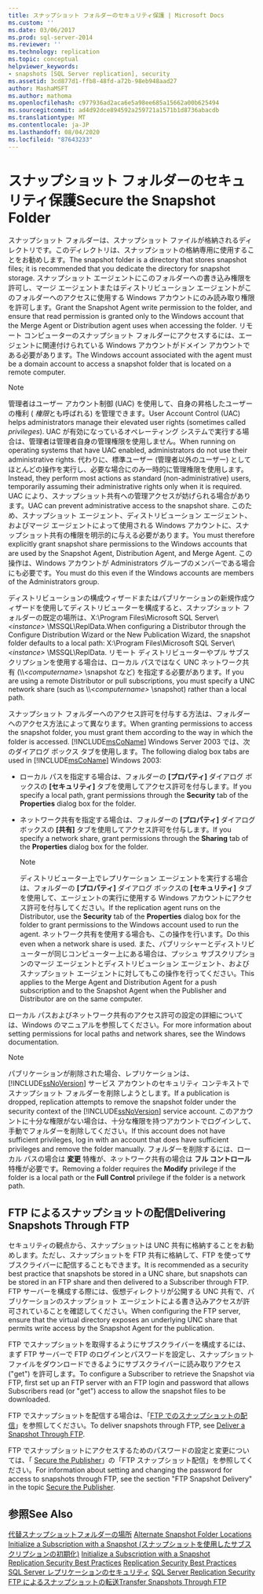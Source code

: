 ```yaml
---
title: スナップショット フォルダーのセキュリティ保護 | Microsoft Docs
ms.custom: ''
ms.date: 03/06/2017
ms.prod: sql-server-2014
ms.reviewer: ''
ms.technology: replication
ms.topic: conceptual
helpviewer_keywords:
- snapshots [SQL Server replication], security
ms.assetid: 3cd877d1-ffb8-48fd-a72b-98eb948aad27
author: MashaMSFT
ms.author: mathoma
ms.openlocfilehash: c977936ad2aca6e5a98ee685a15662a00b625494
ms.sourcegitcommit: ad4d92dce894592a259721a1571b1d8736abacdb
ms.translationtype: MT
ms.contentlocale: ja-JP
ms.lasthandoff: 08/04/2020
ms.locfileid: "87643233"
---
```

# <a name="secure-the-snapshot-folder"></a><span data-ttu-id="ffccf-102">スナップショット フォルダーのセキュリティ保護</span><span class="sxs-lookup"><span data-stu-id="ffccf-102">Secure the Snapshot Folder</span></span>
  <span data-ttu-id="ffccf-103">スナップショット フォルダーは、スナップショット ファイルが格納されるディレクトリです。このディレクトリは、スナップショットの格納専用に使用することをお勧めします。</span><span class="sxs-lookup"><span data-stu-id="ffccf-103">The snapshot folder is a directory that stores snapshot files; it is recommended that you dedicate the directory for snapshot storage.</span></span> <span data-ttu-id="ffccf-104">スナップショット エージェントにこのフォルダーへの書き込み権限を許可し、マージ エージェントまたはディストリビューション エージェントがこのフォルダーへのアクセスに使用する Windows アカウントにのみ読み取り権限を許可します。</span><span class="sxs-lookup"><span data-stu-id="ffccf-104">Grant the Snapshot Agent write permission to the folder, and ensure that read permission is granted only to the Windows account that the Merge Agent or Distribution agent uses when accessing the folder.</span></span> <span data-ttu-id="ffccf-105">リモート コンピューターのスナップショット フォルダーにアクセスするには、エージェントに関連付けられている Windows アカウントがドメイン アカウントである必要があります。</span><span class="sxs-lookup"><span data-stu-id="ffccf-105">The Windows account associated with the agent must be a domain account to access a snapshot folder that is located on a remote computer.</span></span>  
  
> [!NOTE]  
>  <span data-ttu-id="ffccf-106">管理者はユーザー アカウント制御 (UAC) を使用して、自身の昇格したユーザーの権利 ( *権限*とも呼ばれる) を管理できます。</span><span class="sxs-lookup"><span data-stu-id="ffccf-106">User Account Control (UAC)  helps administrators manage their elevated user rights (sometimes called *privileges*).</span></span> <span data-ttu-id="ffccf-107">UAC が有効になっているオペレーティング システムで実行する場合は、管理者は管理者自身の管理権限を使用しません。</span><span class="sxs-lookup"><span data-stu-id="ffccf-107">When running on operating systems that have UAC enabled, administrators do not use their administrative rights.</span></span> <span data-ttu-id="ffccf-108">代わりに、標準ユーザー (管理者以外のユーザー) としてほとんどの操作を実行し、必要な場合にのみ一時的に管理権限を使用します。</span><span class="sxs-lookup"><span data-stu-id="ffccf-108">Instead, they perform most actions as standard (non-administrative) users, temporarily assuming their administrative rights only when it is required.</span></span> <span data-ttu-id="ffccf-109">UAC により、スナップショット共有への管理アクセスが妨げられる場合があります。</span><span class="sxs-lookup"><span data-stu-id="ffccf-109">UAC can prevent administrative access to the snapshot share.</span></span> <span data-ttu-id="ffccf-110">このため、スナップショット エージェント、ディストリビューション エージェント、およびマージ エージェントによって使用される Windows アカウントに、スナップショット共有の権限を明示的に与える必要があります。</span><span class="sxs-lookup"><span data-stu-id="ffccf-110">You must therefore explicitly grant snapshot share permissions to the Windows accounts that are used by the Snapshot Agent, Distribution Agent, and Merge Agent.</span></span> <span data-ttu-id="ffccf-111">この操作は、Windows アカウントが Administrators グループのメンバーである場合にも必要です。</span><span class="sxs-lookup"><span data-stu-id="ffccf-111">You must do this even if the Windows accounts are members of the Administrators group.</span></span>  
  
 <span data-ttu-id="ffccf-112">ディストリビューションの構成ウィザードまたはパブリケーションの新規作成ウィザードを使用してディストリビューターを構成すると、スナップショット フォルダーの既定の場所は、X:\Program Files\Microsoft SQL Server\\ *\<instance>* \MSSQL\ReplData.</span><span class="sxs-lookup"><span data-stu-id="ffccf-112">When configuring a Distributor through the Configure Distribution Wizard or the New Publication Wizard, the snapshot folder defaults to a local path: X:\Program Files\Microsoft SQL Server\\*\<instance>* \MSSQL\ReplData.</span></span> <span data-ttu-id="ffccf-113">リモート ディストリビューターやプル サブスクリプションを使用する場合は、ローカル パスではなく UNC ネットワーク共有 (\\\\<*computername>* \snapshot など) を指定する必要があります。</span><span class="sxs-lookup"><span data-stu-id="ffccf-113">If you are using a remote Distributor or pull subscriptions, you must specify a UNC network share (such as \\\\<*computername>* \snapshot) rather than a local path.</span></span>  
  
 <span data-ttu-id="ffccf-114">スナップショット フォルダーへのアクセス許可を付与する方法は、フォルダーへのアクセス方法によって異なります。</span><span class="sxs-lookup"><span data-stu-id="ffccf-114">When granting permissions to access the snapshot folder, you must grant them according to the way in which the folder is accessed.</span></span> <span data-ttu-id="ffccf-115">[!INCLUDE[msCoName](../../../includes/msconame-md.md)] Windows Server 2003 では、次のダイアログ ボックス タブを使用します。</span><span class="sxs-lookup"><span data-stu-id="ffccf-115">The following dialog box tabs are used in [!INCLUDE[msCoName](../../../includes/msconame-md.md)] Windows 2003:</span></span>  
  
-   <span data-ttu-id="ffccf-116">ローカル パスを指定する場合は、フォルダーの **[プロパティ]** ダイアログ ボックスの **[セキュリティ]** タブを使用してアクセス許可を付与します。</span><span class="sxs-lookup"><span data-stu-id="ffccf-116">If you specify a local path, grant permissions through the **Security** tab of the **Properties** dialog box for the folder.</span></span>  
  
-   <span data-ttu-id="ffccf-117">ネットワーク共有を指定する場合は、フォルダーの **[プロパティ]** ダイアログ ボックスの **[共有]** タブを使用してアクセス許可を付与します。</span><span class="sxs-lookup"><span data-stu-id="ffccf-117">If you specify a network share, grant permissions through the **Sharing** tab of the **Properties** dialog box for the folder.</span></span>  
  
    > [!NOTE]  
    >  <span data-ttu-id="ffccf-118">ディストリビューター上でレプリケーション エージェントを実行する場合は、フォルダーの **[プロパティ]** ダイアログ ボックスの **[セキュリティ]** タブを使用して、エージェントの実行に使用する Windows アカウントにアクセス許可を付与してください。</span><span class="sxs-lookup"><span data-stu-id="ffccf-118">If the replication agent runs on the Distributor, use the **Security** tab of the **Properties** dialog box for the folder to grant permissions to the Windows account used to run the agent.</span></span> <span data-ttu-id="ffccf-119">ネットワーク共有を使用する場合も、この操作を行います。</span><span class="sxs-lookup"><span data-stu-id="ffccf-119">Do this even when a network share is used.</span></span> <span data-ttu-id="ffccf-120">また、パブリッシャーとディストリビューターが同じコンピューター上にある場合は、プッシュ サブスクリプションのマージ エージェントとディストリビューション エージェント、およびスナップショット エージェントに対してもこの操作を行ってください。</span><span class="sxs-lookup"><span data-stu-id="ffccf-120">This applies to the Merge Agent and Distribution Agent for a push subscription and to the Snapshot Agent when the Publisher and Distributor are on the same computer.</span></span>  
  
 <span data-ttu-id="ffccf-121">ローカル パスおよびネットワーク共有のアクセス許可の設定の詳細については、Windows のマニュアルを参照してください。</span><span class="sxs-lookup"><span data-stu-id="ffccf-121">For more information about setting permissions for local paths and network shares, see the Windows documentation.</span></span>  
  
> [!NOTE]  
>  <span data-ttu-id="ffccf-122">パブリケーションが削除された場合、レプリケーションは、 [!INCLUDE[ssNoVersion](../../../includes/ssnoversion-md.md)] サービス アカウントのセキュリティ コンテキストでスナップショット フォルダーを削除しようとします。</span><span class="sxs-lookup"><span data-stu-id="ffccf-122">If a publication is dropped, replication attempts to remove the snapshot folder under the security context of the [!INCLUDE[ssNoVersion](../../../includes/ssnoversion-md.md)] service account.</span></span> <span data-ttu-id="ffccf-123">このアカウントに十分な権限がない場合は、十分な権限を持つアカウントでログインして、手動でフォルダーを削除してください。</span><span class="sxs-lookup"><span data-stu-id="ffccf-123">If this account does not have sufficient privileges, log in with an account that does have sufficient privileges and remove the folder manually.</span></span> <span data-ttu-id="ffccf-124">フォルダーを削除するには、ローカル パスの場合は **変更** 特権が、ネットワーク共有の場合は **フル コントロール** 特権が必要です。</span><span class="sxs-lookup"><span data-stu-id="ffccf-124">Removing a folder requires the **Modify** privilege if the folder is a local path or the **Full Control** privilege if the folder is a network path.</span></span>  
  
## <a name="delivering-snapshots-through-ftp"></a><span data-ttu-id="ffccf-125">FTP によるスナップショットの配信</span><span class="sxs-lookup"><span data-stu-id="ffccf-125">Delivering Snapshots Through FTP</span></span>  
 <span data-ttu-id="ffccf-126">セキュリティの観点から、スナップショットは UNC 共有に格納することをお勧めします。ただし、スナップショットを FTP 共有に格納して、FTP を使ってサブスクライバーに配信することもできます。</span><span class="sxs-lookup"><span data-stu-id="ffccf-126">It is recommended as a security best practice that snapshots be stored in a UNC share, but snapshots can be stored in an FTP share and then delivered to a Subscriber through FTP.</span></span> <span data-ttu-id="ffccf-127">FTP サーバーを構成する際には、仮想ディレクトリが公開する UNC 共有で、パブリケーションのスナップショット エージェントによる書き込みアクセスが許可されていることを確認してください。</span><span class="sxs-lookup"><span data-stu-id="ffccf-127">When configuring the FTP server, ensure that the virtual directory exposes an underlying UNC share that permits write access by the Snapshot Agent for the publication.</span></span>  
  
 <span data-ttu-id="ffccf-128">FTP でスナップショットを取得するようにサブスクライバーを構成するには、まず FTP サーバーで FTP のログインとパスワードを設定し、スナップショット ファイルをダウンロードできるようにサブスクライバーに読み取りアクセス ("get") を許可します。</span><span class="sxs-lookup"><span data-stu-id="ffccf-128">To configure a Subscriber to retrieve the Snapshot via FTP, first set up an FTP server with an FTP login and password that allows Subscribers read (or "get") access to allow the snapshot files to be downloaded.</span></span>  
  
 <span data-ttu-id="ffccf-129">FTP でスナップショットを配信する場合は、「[FTP でのスナップショットの配信](../publish/deliver-a-snapshot-through-ftp.md)」を参照してください。</span><span class="sxs-lookup"><span data-stu-id="ffccf-129">To deliver snapshots through FTP, see [Deliver a Snapshot Through FTP](../publish/deliver-a-snapshot-through-ftp.md).</span></span>  
  
 <span data-ttu-id="ffccf-130">FTP でスナップショットにアクセスするためのパスワードの設定と変更については、「 [Secure the Publisher](secure-the-publisher.md)」の「FTP スナップショット配信」を参照してください。</span><span class="sxs-lookup"><span data-stu-id="ffccf-130">For information about setting and changing the password for access to snapshots through FTP, see the section "FTP Snapshot Delivery" in the topic [Secure the Publisher](secure-the-publisher.md).</span></span>  
  
## <a name="see-also"></a><span data-ttu-id="ffccf-131">参照</span><span class="sxs-lookup"><span data-stu-id="ffccf-131">See Also</span></span>  
 <span data-ttu-id="ffccf-132">[代替スナップショットフォルダーの場所](../alternate-snapshot-folder-locations.md) </span><span class="sxs-lookup"><span data-stu-id="ffccf-132">[Alternate Snapshot Folder Locations](../alternate-snapshot-folder-locations.md) </span></span>  
 <span data-ttu-id="ffccf-133">[Initialize a Subscription with a Snapshot (スナップショットを使用したサブスクリプションの初期化)](../initialize-a-subscription-with-a-snapshot.md) </span><span class="sxs-lookup"><span data-stu-id="ffccf-133">[Initialize a Subscription with a Snapshot](../initialize-a-subscription-with-a-snapshot.md) </span></span>  
 <span data-ttu-id="ffccf-134">[Replication Security Best Practices](replication-security-best-practices.md) </span><span class="sxs-lookup"><span data-stu-id="ffccf-134">[Replication Security Best Practices](replication-security-best-practices.md) </span></span>  
 <span data-ttu-id="ffccf-135">[SQL Server レプリケーションのセキュリティ](view-and-modify-replication-security-settings.md) </span><span class="sxs-lookup"><span data-stu-id="ffccf-135">[SQL Server Replication Security](view-and-modify-replication-security-settings.md) </span></span>  
 [<span data-ttu-id="ffccf-136">FTP によるスナップショットの転送</span><span class="sxs-lookup"><span data-stu-id="ffccf-136">Transfer Snapshots Through FTP</span></span>](../transfer-snapshots-through-ftp.md)  
  
  
